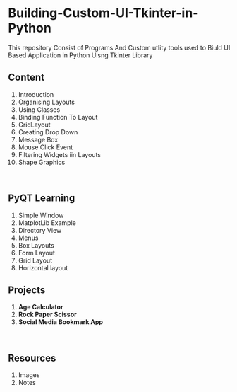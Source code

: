 # Building-Custom-UI-Tkinter-in-Python
 This repository Consist of Programs And Custom utlity tools used to Biuld UI Based Application in Python Uisng Tkinter Library 


 ## Content
 1. Introduction
 2. Organising Layouts
 3. Using Classes
 4. Binding Function To Layout
 5. GridLayout
 6. Creating Drop Down
 7. Message Box
 8. Mouse Click Event
 9. Filtering Widgets iin Layouts
 10. Shape Graphics
<br/>

## PyQT Learning 
1. Simple Window
2. MatplotLib Example
3. Directory View
4. Menus
5. Box Layouts
6. Form Layout
7. Grid Layout
8. Horizontal layout

 ## Projects
1. **Age Calculator**
2. **Rock Paper Scissor**
3. **Social Media Bookmark App**
 <br/>

 ## Resources
 1. Images 
 2. Notes
